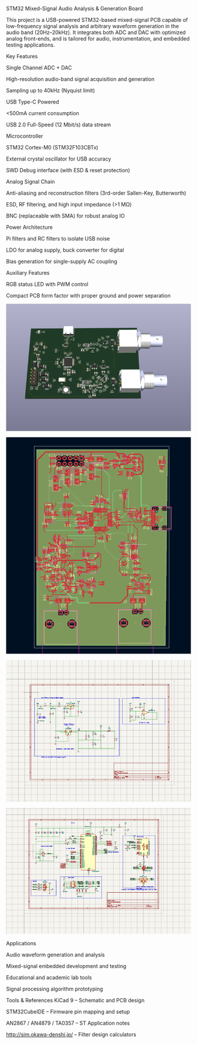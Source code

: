 STM32 Mixed-Signal Audio Analysis & Generation Board

This project is a USB-powered STM32-based mixed-signal PCB capable of low-frequency signal analysis and arbitrary waveform generation in the audio band (20Hz–20kHz). It integrates both ADC and DAC with optimized analog front-ends, and is tailored for audio, instrumentation, and embedded testing applications.


Key Features

Single Channel ADC + DAC

High-resolution audio-band signal acquisition and generation

Sampling up to 40kHz (Nyquist limit)


USB Type-C Powered

<500mA current consumption

USB 2.0 Full-Speed (12 Mbit/s) data stream


Microcontroller

STM32 Cortex-M0 (STM32F103CBTx)

External crystal oscillator for USB accuracy

SWD Debug interface (with ESD & reset protection)


Analog Signal Chain

Anti-aliasing and reconstruction filters (3rd-order Sallen-Key, Butterworth)

ESD, RF filtering, and high input impedance (>1 MΩ)

BNC (replaceable with SMA) for robust analog IO


Power Architecture

Pi filters and RC filters to isolate USB noise

LDO for analog supply, buck converter for digital

Bias generation for single-supply AC coupling


Auxiliary Features

RGB status LED with PWM control

Compact PCB form factor with proper ground and power separation

![image.alt](https://github.com/mypin99/STM32_Basic-Embedded-Hardware-Projects/blob/main/Mixed%20Signal%20PCB%20Design/PCB%20.png?raw=true)

![image.alt](https://github.com/mypin99/STM32_Basic-Embedded-Hardware-Projects/blob/main/Mixed%20Signal%20PCB%20Design/PCB%20Layout%201.png?raw=true)

![image.alt](https://github.com/mypin99/STM32_Basic-Embedded-Hardware-Projects/blob/main/Mixed%20Signal%20PCB%20Design/Power%20Supply%20Unit.png?raw=true)

![image.alt](https://github.com/mypin99/STM32_Basic-Embedded-Hardware-Projects/blob/main/Mixed%20Signal%20PCB%20Design/MCU.png?raw=true)
 


Applications

Audio waveform generation and analysis

Mixed-signal embedded development and testing

Educational and academic lab tools

Signal processing algorithm prototyping


Tools & References
KiCad 9 – Schematic and PCB design

STM32CubeIDE – Firmware pin mapping and setup

AN2867 / AN4879 / TA0357 – ST Application notes

http://sim.okawa-denshi.jp/ – Filter design calculators
